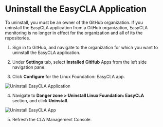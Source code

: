 # Uninstall the EasyCLA Application

To uninstall, you must be an owner of the GitHub organization. If you uninstall the EasyCLA application from a GitHub organization, EasyCLA monitoring is no longer in effect for the organization and all of its the repositories.

1. Sign in to GitHub, and navigate to the organization for which you want to uninstall the EasyCLA application.

2. Under **Settings** tab, select **Installed GitHub** Apps from the left side navigation pane.

3. Click **Configure** for the Linux Foundation: EasyCLA app.

![Uninstall EasyCLA Application](../../.gitbook/assets/uninstall-easycla-application%20%281%29.png)

4. Navigate to **Danger zone &gt; Uninstall Linux Foundation: EasyCLA** section, and click **Uninstall**.

![Uninstall EasyCLA App](../../.gitbook/assets/uninstall-easycla-application.png)

5. Refresh the CLA Management Console.

